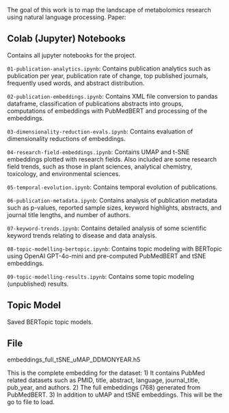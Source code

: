 The goal of this work is to map the landscape of metabolomics research using natural language processing. Paper:  

## Colab (Jupyter) Notebooks

Contains all jupyter notebooks for the project. 

`01-publication-analytics.ipynb`: Contains publication analytics such as publication per year, publication rate of change, top published journals, frequently used words, and abstract distribution.

`02-publication-embeddings.ipynb`: Contains XML file conversion to pandas dataframe, classification of publications abstracts into groups, computations of embeddings with PubMedBERT and processing of the embeddings.

`03-dimensionality-reduction-evals.ipynb`: Contains evaluation of dimensionality reductions of embeddings.

`04-research-field-embeddings.ipynb`: Contains UMAP and t-SNE embeddings plotted with research fields. Also included are some research field trends, such as those in plant sciences, analytical chemistry, toxicology, and environmental sciences.

`05-temporal-evolution.ipynb`: Contains temporal evolution of publications.

`06-publication-metadata.ipynb`: Contains analysis of publication metadata such as p-values, reported sample sizes, keyword highlights, abstracts, and journal title lengths, and number of authors.

`07-keyword-trends.ipynb`: Contains detailed analysis of some scientific keyword trends relating to disease and data analysis.

`08-topic-modelling-bertopic.ipynb`: Contains topic modeling with BERTopic using OpenAI GPT-4o-mini and pre-computed PubMedBERT and tSNE embeddings.

`09-topic-modelling-results.ipynb`: Contains some topic modeling (unpublished) results.

## Topic Model

Saved BERTopic topic models.

## File

embeddings_full_tSNE_uMAP_DDMONYEAR.h5

This is the complete embedding for the dataset: 1) It contains PubMed related datasets such as PMID, title, abstract, language, journal_title, pub_year, and authors. 2) The full embeddings (768) generated from PubMedBERT. 3) In addition to uMAP and tSNE embeddings. This will be the go to file to load. 
